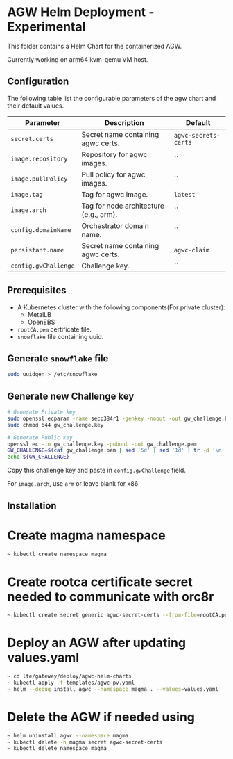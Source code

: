 # AGW Helm Deployment - Experimental

This folder contains a Helm Chart for the containerized AGW.

Currently working on arm64 kvm-qemu VM host.

## Configuration

The following table list the configurable parameters of the agw chart and their default values.

| Parameter            | Description                            | Default              |
| -------------------- | -------------------------------------- | -------------------- |
| `secret.certs`       | Secret name containing agwc certs.     | `agwc-secrets-certs` |
| `image.repository`   | Repository for agwc images.            | ``                   |
| `image.pullPolicy`   | Pull policy for agwc images.           | ``                   |
| `image.tag`          | Tag for agwc image.                    | `latest`             |
| `image.arch`         | Tag for node architecture (e.g., arm). | ``                   |
| `config.domainName`  | Orchestrator domain name.              | ``                   |
| `persistant.name`    | Secret name containing agwc certs.     | `agwc-claim`         |
| `config.gwChallenge` | Challenge key.                         | ``                   |

## Prerequisites

- A Kubernetes cluster with the following components(For private cluster):
    - MetalLB
    - OpenEBS
- `rootCA.pem` certificate file.
- `snowflake` file containing uuid.

## Generate `snowflake` file

```bash
sudo uuidgen > /etc/snowflake
```

## Generate new Challenge key

```bash
# Generate Private key
sudo openssl ecparam -name secp384r1 -genkey -noout -out gw_challenge.key
sudo chmod 644 gw_challenge.key

# Generate Public key
openssl ec -in gw_challenge.key -pubout -out gw_challenge.pem
GW_CHALLENGE=$(cat gw_challenge.pem | sed '5d' | sed '1d' | tr -d '\n')
echo ${GW_CHALLENGE}
```
Copy this challenge key and paste in `config.gwChallenge` field.

For `image.arch`, use `arm` or leave blank for x86

## Installation

# Create magma namespace

```sh
~ kubectl create namespace magma
```

# Create rootca certificate secret needed to communicate with orc8r

```sh
~ kubectl create secret generic agwc-secret-certs --from-file=rootCA.pem=rootCA.pem --namespace magma
```

# Deploy an AGW after updating values.yaml

```sh
~ cd lte/gateway/deploy/agwc-helm-charts
~ kubectl apply -f templates/agwc-pv.yaml
~ helm --debug install agwc --namespace magma . --values=values.yaml
```

# Delete the AGW if needed using

```sh
~ helm uninstall agwc --namespace magma
~ kubectl delete -n magma secret agwc-secret-certs
~ kubectl delete namespace magma
```
